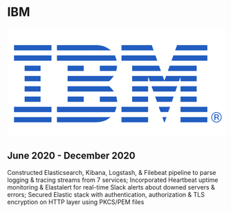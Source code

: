 # IBM
![IBM Logo](/ibm.png)
## June 2020 - December 2020

Constructed Elasticsearch, Kibana, Logstash, & Filebeat pipeline to parse logging & tracing streams from 7 services; Incorporated Heartbeat uptime monitoring & Elastalert for real-time Slack alerts about downed servers & errors; Secured Elastic stack with authentication, authorization & TLS encryption on HTTP layer using PKCS/PEM files
